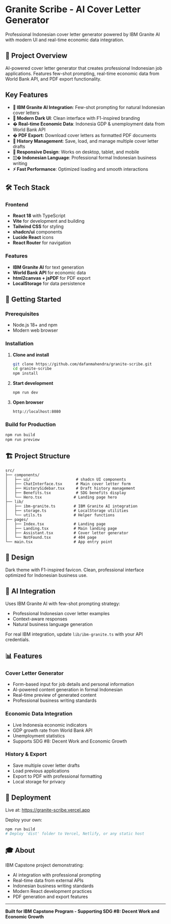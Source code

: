 # Granite Scribe - AI Cover Letter Generator

Professional Indonesian cover letter generator powered by IBM Granite AI with modern UI and real-time economic data integration.

## 🎯 Project Overview

AI-powered cover letter generator that creates professional Indonesian job applications. Features few-shot prompting, real-time economic data from World Bank API, and PDF export functionality.

## Key Features

- **🤖 IBM Granite AI Integration**: Few-shot prompting for natural Indonesian cover letters
- **🎨 Modern Dark UI**: Clean interface with F1-inspired branding
- **� Real-time Economic Data**: Indonesia GDP & unemployment data from World Bank API
- **� PDF Export**: Download cover letters as formatted PDF documents
- **💾 History Management**: Save, load, and manage multiple cover letter drafts
- **📱 Responsive Design**: Works on desktop, tablet, and mobile
- **🇮� Indonesian Language**: Professional formal Indonesian business writing
- **⚡ Fast Performance**: Optimized loading and smooth interactions

## 🛠 Tech Stack

### Frontend

- **React 18** with TypeScript
- **Vite** for development and building
- **Tailwind CSS** for styling
- **shadcn/ui** components
- **Lucide React** icons
- **React Router** for navigation

### Features

- **IBM Granite AI** for text generation
- **World Bank API** for economic data
- **html2canvas + jsPDF** for PDF export
- **LocalStorage** for data persistence

## 🚀 Getting Started

### Prerequisites

- Node.js 18+ and npm
- Modern web browser

### Installation

1. **Clone and install**

   ```bash
   git clone https://github.com/dafanmahendra/granite-scribe.git
   cd granite-scribe
   npm install
   ```

2. **Start development**

   ```bash
   npm run dev
   ```

3. **Open browser**
   ```
   http://localhost:8080
   ```

### Build for Production

```bash
npm run build
npm run preview
```

## 🏗 Project Structure

```
src/
├── components/
│   ├── ui/                    # shadcn UI components
│   ├── ChatInterface.tsx      # Main cover letter form
│   ├── HistorySidebar.tsx     # Draft history management
│   ├── Benefits.tsx           # SDG benefits display
│   └── Hero.tsx              # Landing page hero
├── lib/
│   ├── ibm-granite.ts        # IBM Granite AI integration
│   ├── storage.ts            # LocalStorage utilities
│   └── utils.ts              # Helper functions
├── pages/
│   ├── Index.tsx             # Landing page
│   ├── Landing.tsx           # Main landing page
│   ├── Assistant.tsx         # Cover letter generator
│   └── NotFound.tsx          # 404 page
└── main.tsx                  # App entry point
```

## 🎨 Design

Dark theme with F1-inspired favicon. Clean, professional interface optimized for Indonesian business use.

## 🔌 AI Integration

Uses IBM Granite AI with few-shot prompting strategy:

- Professional Indonesian cover letter examples
- Context-aware responses
- Natural business language generation

For real IBM integration, update `lib/ibm-granite.ts` with your API credentials.

## 📊 Features

### Cover Letter Generator

- Form-based input for job details and personal information
- AI-powered content generation in formal Indonesian
- Real-time preview of generated content
- Professional business writing standards

### Economic Data Integration

- Live Indonesia economic indicators
- GDP growth rate from World Bank API
- Unemployment statistics
- Supports SDG #8: Decent Work and Economic Growth

### History & Export

- Save multiple cover letter drafts
- Load previous applications
- Export to PDF with professional formatting
- Local storage for privacy

## 🚀 Deployment

Live at: https://granite-scribe.vercel.app

Deploy your own:

```bash
npm run build
# Deploy 'dist' folder to Vercel, Netlify, or any static host
```

## 🎓 About

IBM Capstone project demonstrating:

- AI integration with professional prompting
- Real-time data from external APIs
- Indonesian business writing standards
- Modern React development practices
- PDF generation and export features

---

**Built for IBM Capstone Program - Supporting SDG #8: Decent Work and Economic Growth**
